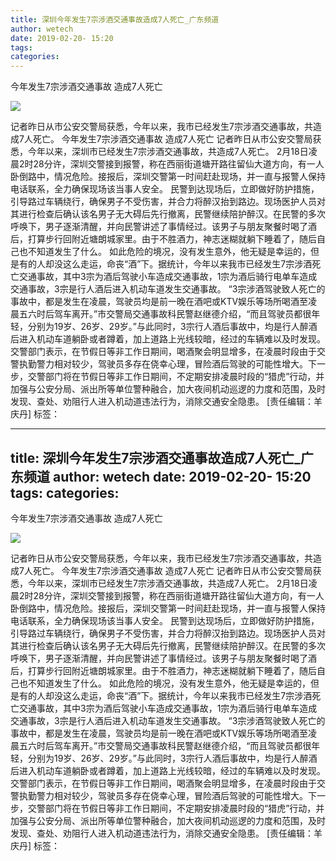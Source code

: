 ```yaml
---
title: 深圳今年发生7宗涉酒交通事故造成7人死亡_广东频道
author: wetech
date: 2019-02-20- 15:20
tags: 
categories: 
---
```

今年发生7宗涉酒交通事故 造成7人死亡
<!-- more -->
                
<img align="center" border="0" src="http://p2.ifengimg.com/a/2016/0810/204c433878d5cf9size1_w16_h16.png" />
                
            
记者昨日从市公安交警局获悉，今年以来，我市已经发生7宗涉酒交通事故，共造成7人死亡。
今年发生7宗涉酒交通事故 造成7人死亡
记者昨日从市公安交警局获悉，今年以来，深圳市已经发生7宗涉酒交通事故，共造成7人死亡。
2月18日凌晨2时28分许，深圳交警接到报警，称在西丽街道塘开路往留仙大道方向，有一人卧倒路中，情况危险。接报后，深圳交警第一时间赶赴现场，并一直与报警人保持电话联系，全力确保现场该当事人安全。
民警到达现场后，立即做好防护措施，引导路过车辆绕行，确保男子不受伤害，并合力将醉汉抬到路边。现场医护人员对其进行检查后确认该名男子无大碍后先行撤离，民警继续陪护醉汉。在民警的多次呼唤下，男子逐渐清醒，并向民警讲述了事情经过。该男子与朋友聚餐时喝了酒后，打算步行回附近塘朗城家里。由于不胜酒力，神志迷糊就躺下睡着了，随后自己也不知道发生了什么。
如此危险的境况，没有发生意外，他无疑是幸运的，但是有的人却没这么走运，命丧“酒”下。据统计，今年以来我市已经发生7宗涉酒死亡交通事故，其中3宗为酒后驾驶小车造成交通事故，1宗为酒后骑行电单车造成交通事故，3宗是行人酒后进入机动车道发生交通事故。
“3宗涉酒驾驶致人死亡的事故中，都是发生在凌晨，驾驶员均是前一晚在酒吧或KTV娱乐等场所喝酒至凌晨五六时后驾车离开。”市交警局交通事故科民警赵继德介绍，“而且驾驶员都很年轻，分别为19岁、26岁、29岁。”与此同时，3宗行人酒后事故中，均是行人醉酒后进入机动车道躺卧或者蹲着，加上道路上光线较暗，经过的车辆难以及时发现。
交警部门表示，在节假日等非工作日期间，喝酒聚会明显增多，在凌晨时段由于交警执勤警力相对较少，驾驶员多存在侥幸心理，冒险酒后驾驶的可能性增大。下一步，交警部门将在节假日等非工作日期间，不定期安排凌晨时段的“猎虎”行动，并加强与公安分局、派出所等单位警种融合，加大夜间机动巡逻的力度和范围，及时发现、查处、劝阻行人进入机动道违法行为，消除交通安全隐患。
[责任编辑：羊庆丹]
标签：
 
             
---
title: 深圳今年发生7宗涉酒交通事故造成7人死亡_广东频道
author: wetech
date: 2019-02-20- 15:20
tags: 
categories: 
---
今年发生7宗涉酒交通事故 造成7人死亡
<!-- more -->
                
<img align="center" border="0" src="http://p2.ifengimg.com/a/2016/0810/204c433878d5cf9size1_w16_h16.png" />
                
            
记者昨日从市公安交警局获悉，今年以来，我市已经发生7宗涉酒交通事故，共造成7人死亡。
今年发生7宗涉酒交通事故 造成7人死亡
记者昨日从市公安交警局获悉，今年以来，深圳市已经发生7宗涉酒交通事故，共造成7人死亡。
2月18日凌晨2时28分许，深圳交警接到报警，称在西丽街道塘开路往留仙大道方向，有一人卧倒路中，情况危险。接报后，深圳交警第一时间赶赴现场，并一直与报警人保持电话联系，全力确保现场该当事人安全。
民警到达现场后，立即做好防护措施，引导路过车辆绕行，确保男子不受伤害，并合力将醉汉抬到路边。现场医护人员对其进行检查后确认该名男子无大碍后先行撤离，民警继续陪护醉汉。在民警的多次呼唤下，男子逐渐清醒，并向民警讲述了事情经过。该男子与朋友聚餐时喝了酒后，打算步行回附近塘朗城家里。由于不胜酒力，神志迷糊就躺下睡着了，随后自己也不知道发生了什么。
如此危险的境况，没有发生意外，他无疑是幸运的，但是有的人却没这么走运，命丧“酒”下。据统计，今年以来我市已经发生7宗涉酒死亡交通事故，其中3宗为酒后驾驶小车造成交通事故，1宗为酒后骑行电单车造成交通事故，3宗是行人酒后进入机动车道发生交通事故。
“3宗涉酒驾驶致人死亡的事故中，都是发生在凌晨，驾驶员均是前一晚在酒吧或KTV娱乐等场所喝酒至凌晨五六时后驾车离开。”市交警局交通事故科民警赵继德介绍，“而且驾驶员都很年轻，分别为19岁、26岁、29岁。”与此同时，3宗行人酒后事故中，均是行人醉酒后进入机动车道躺卧或者蹲着，加上道路上光线较暗，经过的车辆难以及时发现。
交警部门表示，在节假日等非工作日期间，喝酒聚会明显增多，在凌晨时段由于交警执勤警力相对较少，驾驶员多存在侥幸心理，冒险酒后驾驶的可能性增大。下一步，交警部门将在节假日等非工作日期间，不定期安排凌晨时段的“猎虎”行动，并加强与公安分局、派出所等单位警种融合，加大夜间机动巡逻的力度和范围，及时发现、查处、劝阻行人进入机动道违法行为，消除交通安全隐患。
[责任编辑：羊庆丹]
标签：
 
             
